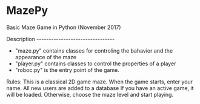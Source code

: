 # MazePy
Basic Maze Game in Python (November 2017)

Description --------------------------------
- "maze.py" contains classes for controling the bahavior and the appearance of the maze 
- "player.py" contains classes to control the properties of a player
- "roboc.py" is the entry point of the game. 

Rules: 
This is a classical 2D game maze.
When the game starts, enter your name. All new users are added to a database
If you have an active game, it will be loaded. Otherwise, choose the maze level and start playing.



